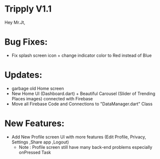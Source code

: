 # Tripply V1.1

Hey Mr.Jt,

# Bug Fixes: 
 - Fix splash screen icon + change indicator color to Red instead of Blue

# Updates: 
 - garbage old Home screen 
 - New Home UI (Dashboard.dart) + Beautiful Carousel (Slider of Trending Places images) connected with Firebase
 - Move all Firebase Code and Connections to "DataManager.dart" Class

# New Features: 
 - Add New Profile screen UI with more features (Edit Profile, Privacy, Settings ,Share app ,Logout) 
   * Note : Profile screen still have many back-end problems especially onPressed Task 
